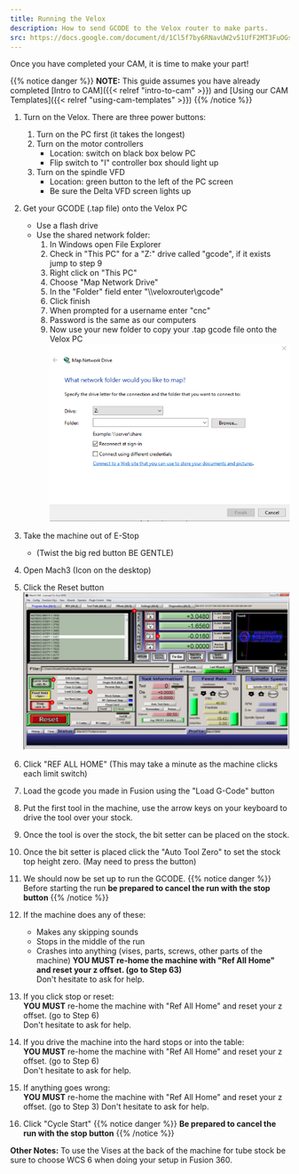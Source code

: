```yaml
---
title: Running the Velox
description: How to send GCODE to the Velox router to make parts.
src: https://docs.google.com/document/d/1Cl5f7by6RNavUW2v51UfF2MT3FuOGsQu2Wud1bpwb0c/edit
---
```


Once you have completed your CAM, it is time to make your part!

{{% notice danger %}}
**NOTE:** This guide assumes you have already completed [Intro to CAM]({{< relref "intro-to-cam" >}}) and [Using our CAM Templates]({{< relref "using-cam-templates" >}})
{{% /notice %}}

1. Turn on the Velox. There are three power buttons:
    1. Turn on the PC first (it takes the longest)
    2. Turn on the motor controllers
        - Location: switch on black box below PC
        - Flip switch to "I" controller box should light up
    3. Turn on the spindle VFD
        - Location: green button to the left of the PC screen
        - Be sure the Delta VFD screen lights up
2. Get your GCODE (.tap file) onto the Velox PC
    - Use a flash drive
    - Use the shared network folder:
        1. In Windows open File Explorer
        2. Check in "This PC" for a "Z:" drive called "gcode", if it exists jump to step 9
        3. Right click on "This PC"
        4. Choose "Map Network Drive"
        5. In the "Folder" field enter "\\\veloxrouter\gcode"
        6. Click finish
        7. When prompted for a username enter "cnc"
        8. Password is the same as our computers
        9. Now use your new folder to copy your .tap gcode file onto the Velox PC
![](map-network-drive.png)
3. Take the machine out of E-Stop
    - (Twist the big red button BE GENTLE)
4. Open Mach3 (Icon on the desktop)
5. Click the Reset button
![](mach-3.png)
6. Click "REF ALL HOME" (This may take a minute as the machine clicks each limit switch)
7. Load the gcode you made in Fusion using the "Load G-Code" button
8. Put the first tool in the machine, use the arrow keys on your keyboard to drive the tool over your stock.
9. Once the tool is over the stock, the bit setter can be placed on the stock.
10. Once the bit setter is placed click the "Auto Tool Zero" to set the stock top height zero. (May need to press the button)
11. We should now be set up to run the GCODE.
{{% notice danger %}}
Before starting the run **be prepared to cancel the run with the stop button**
{{% /notice %}}



12. If the machine does any of these:
    - Makes any skipping sounds
    - Stops in the middle of the run
    - Crashes into anything (vises, parts, screws, other parts of the machine)
**YOU MUST re-home the machine with "Ref All Home" and reset your z offset. (go to Step 63)**    
Don't hesitate to ask for help.
 
13. If you click stop or reset:    
**YOU MUST** re-home the machine with "Ref All Home" and reset your z offset. (go to Step 6)    
Don't hesitate to ask for help.

14. If you drive the machine into the hard stops or into the table:    
**YOU MUST** re-home the machine with "Ref All Home" and reset your z offset. (go to Step 6)    
Don't hesitate to ask for help.

15. If anything goes wrong:    
**YOU MUST** re-home the machine with "Ref All Home" and reset your z offset. (go to Step 3)
Don't hesitate to ask for help.

16. Click "Cycle Start"
{{% notice danger %}}
**Be prepared to cancel the run with the stop button**
{{% /notice %}}  

**Other Notes:**
To use the Vises at the back of the machine for tube stock be sure to choose WCS 6 when doing your setup in Fusion 360.
